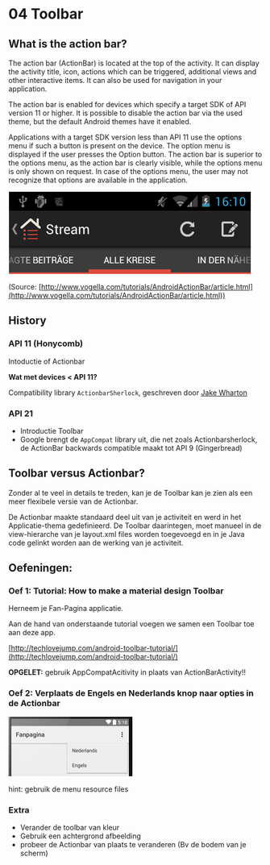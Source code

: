 # 04 Toolbar #


## What is the action bar? ##

The action bar (ActionBar) is located at the top of the activity. It can display the activity title, icon, actions which can be triggered, additional views and other interactive items. It can also be used for navigation in your application.

The action bar is enabled for devices which specify a target SDK of API version 11 or higher. It is possible to disable the action bar via the used theme, but the default Android themes have it enabled.

Applications with a target SDK version less than API 11 use the options menu if such a button is present on the device. The option menu is displayed if the user presses the Option button. The action bar is superior to the options menu, as the action bar is clearly visible, while the options menu is only shown on request. In case of the options menu, the user may not recognize that options are available in the application.

![New Project](/images/05_toolbar01.png)


(Source: [http://www.vogella.com/tutorials/AndroidActionBar/article.html](http://www.vogella.com/tutorials/AndroidActionBar/article.html))


## History 

### API 11 (Honycomb)

Intoductie of Actionbar

**Wat met devices < API 11?**

Compatibility library `ActionbarSherlock`, geschreven door [Jake Wharton](https://github.com/JakeWharton)


### API 21 

- Introductie Toolbar
- Google brengt de `AppCompat` library uit, die net zoals Actionbarsherlock, de ActionBar backwards compatible maakt tot API 9 (Gingerbread)


## Toolbar versus Actionbar? ##

Zonder al te veel in details te treden, kan je de Toolbar kan je zien als een meer flexibele versie van de Actionbar. 

De Actionbar maakte standaard deel uit van je activiteit en werd in het Applicatie-thema gedefinieerd.
De Toolbar daarintegen, moet manueel in de view-hierarche van je layout.xml files worden toegevoegd en in je Java code gelinkt worden aan de werking van je activiteit.


## Oefeningen: 

### Oef 1: Tutorial: How to make a material design Toolbar

Herneem je Fan-Pagina applicatie.

Aan de hand van onderstaande tutorial voegen we samen een Toolbar toe aan deze app.

[http://techlovejump.com/android-toolbar-tutorial/](http://techlovejump.com/android-toolbar-tutorial/)

**OPGELET:** gebruik AppCompatAcitivity in plaats van ActionBarActivity!!

### Oef 2: Verplaats de Engels en Nederlands knop naar opties in de Actionbar

![New Project](/images/05_toolbar_ex2.png)

hint: gebruik de menu resource files


### Extra 

- Verander de toolbar van kleur
- Gebruik een achtergrond afbeelding
- probeer de Actionbar van plaats te veranderen (Bv de bodem van je scherm)